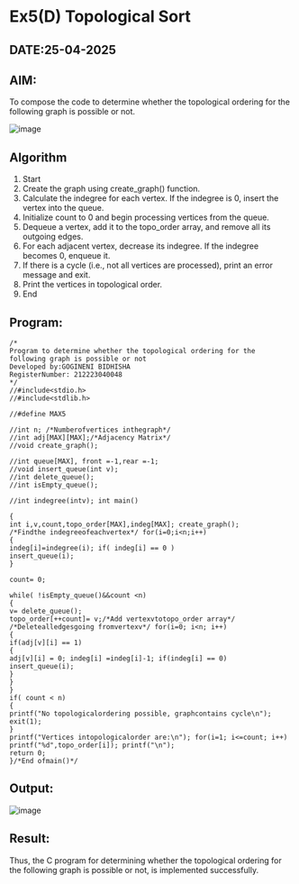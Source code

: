 # Ex5(D) Topological Sort
## DATE:25-04-2025
## AIM:
To compose the code to determine whether the topological ordering for the following graph is possible or not.

![image](https://github.com/user-attachments/assets/c74a7111-9b59-475c-aad4-9baf23d50ec0)


## Algorithm
1.	Start
2.	Create the graph using create_graph() function.
3.	Calculate the indegree for each vertex. If the indegree is 0, insert the vertex into the queue.
4.	Initialize count to 0 and begin processing vertices from the queue.
5.	Dequeue a vertex, add it to the topo_order array, and remove all its outgoing edges.
6.	For each adjacent vertex, decrease its indegree. If the indegree becomes 0, enqueue it.
7.	If there is a cycle (i.e., not all vertices are processed), print an error message and exit.
8.	Print the vertices in topological order.
9.	End
  

## Program:
```
/*
Program to determine whether the topological ordering for the following graph is possible or not
Developed by:GOGINENI BIDHISHA 
RegisterNumber: 212223040048 
*/
//#include<stdio.h>
//#include<stdlib.h>

//#define MAX5

//int n; /*Numberofvertices inthegraph*/
//int adj[MAX][MAX];/*Adjacency Matrix*/
//void create_graph();

//int queue[MAX], front =-1,rear =-1;
//void insert_queue(int v);
//int delete_queue();
//int isEmpty_queue();

//int indegree(intv); int main()
 
{
int i,v,count,topo_order[MAX],indeg[MAX]; create_graph();
/*Findthe indegreeofeachvertex*/ for(i=0;i<n;i++)
{
indeg[i]=indegree(i); if( indeg[i] == 0 )
insert_queue(i);
}

count= 0;

while( !isEmpty_queue()&&count <n)
{
v= delete_queue();
topo_order[++count]= v;/*Add vertexvtotopo_order array*/
/*Deletealledgesgoing fromvertexv*/ for(i=0; i<n; i++)
{
if(adj[v][i] == 1)
{
adj[v][i] = 0; indeg[i] =indeg[i]-1; if(indeg[i] == 0)
insert_queue(i);
}
}
}
if( count < n)
{
printf("No topologicalordering possible, graphcontains cycle\n"); exit(1);
}
printf("Vertices intopologicalorder are:\n"); for(i=1; i<=count; i++)
printf("%d",topo_order[i]); printf("\n");
return 0;
}/*End ofmain()*/

```

## Output:
![image](https://github.com/user-attachments/assets/103486e8-c80b-4a1a-b781-2afe1a8b0837)



## Result:
Thus, the C program for determining whether the topological ordering for the following graph is possible or not, is implemented successfully.
